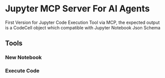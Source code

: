 # Jupyter MCP Server For AI Agents
First Version for Jupyter Code Execution Tool via MCP, the expected output is a CodeCell object which compatible with Jupyter Notebook Json Schema

## Tools
### New Notebook
### Execute Code
